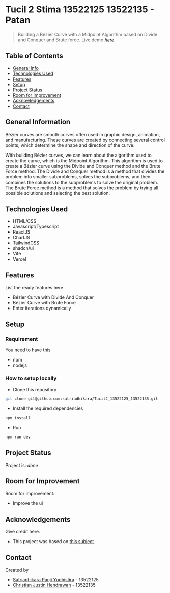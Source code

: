 # Tucil 2 Stima 13522125 13522135 - Patan

> Building a Bézier Curve with a Midpoint Algorithm based on Divide and Conquer and Brute force.
> Live demo [_here_](https://tucil2-13522125-13522135.vercel.app/). <!-- If you have the project hosted somewhere, include the link here. -->

## Table of Contents

- [General Info](#general-information)
- [Technologies Used](#technologies-used)
- [Features](#features)
- [Setup](#setup)
- [Project Status](#project-status)
- [Room for Improvement](#room-for-improvement)
- [Acknowledgements](#acknowledgements)
- [Contact](#contact)
<!-- * [License](#license) -->

## General Information

Bézier curves are smooth curves often used in graphic design, animation, and manufacturing. These curves are created by connecting several control points, which determine the shape and direction of the curve.

With building Bézier curves, we can learn about the algorithm used to create the curve, which is the Midpoint Algorithm. This algorithm is used to create a Bézier curve using the Divide and Conquer method and the Brute Force method. The Divide and Conquer method is a method that divides the problem into smaller subproblems, solves the subproblems, and then combines the solutions to the subproblems to solve the original problem. The Brute Force method is a method that solves the problem by trying all possible solutions and selecting the best solution.

## Technologies Used

- HTML/CSS
- Javascript/Typescript
- ReactJS
- ChartJS
- TailwindCSS
- shadcn/ui
- Vite
- Vercel

## Features

List the ready features here:

- Bézier Curve with Divide And Conquer
- Bézier Curve with Brute Force
- Enter iterations dynamically

<!-- ## Screenshots

![Example screenshot](./img/screenshot.png)

If you have screenshots you'd like to share, include them here. -->

## Setup

### Requirement

You need to have this

- npm
- nodejs

### How to setup locally

- Clone this repository

```bash
git clone git@github.com:satriadhikara/Tucil2_13522125_13522135.git
```

- Install the required dependencies

```bash
npm install
```

- Run

```bash
npm run dev
```

## Project Status

Project is: _done_

## Room for Improvement

Room for improvement:

- Improve the ui

## Acknowledgements

Give credit here.

- This project was based on [this subject](https://informatika.stei.itb.ac.id/~rinaldi.munir/Stmik/2023-2024/stima23-24.htm).

## Contact

Created by

- [Satriadhikara Panji Yudhistira](https://github.com/satriadhikara) - 13522125
- [Christian Justin Hendrawan](https://github.com/ChrisCS50X) - 13522135

<!-- Optional -->
<!-- ## License -->
<!-- This project is open source and available under the [... License](). -->

<!-- You don't have to include all sections - just the one's relevant to your project -->
